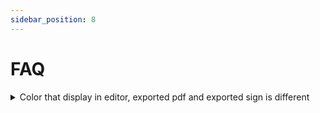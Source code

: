 ```yaml
---
sidebar_position: 8
---
```


# FAQ

<details>
  <summary>Color that display in editor, exported pdf and exported sign is different</summary>

   1. Editor and Exported PDF use `RGB` based format, since browser can't display `CMYK` value.
   2. Exported Sign use `CMYK` based format, since client preferred that.

</details>


